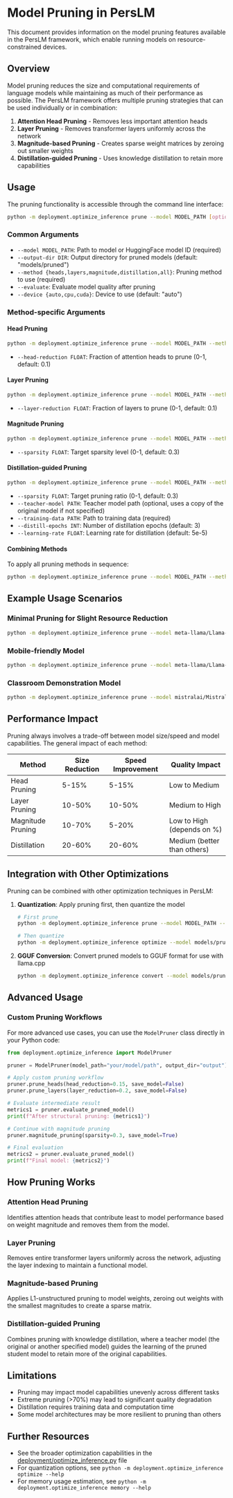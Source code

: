 # Model Pruning in PersLM

This document provides information on the model pruning features available in the PersLM framework, which enable running models on resource-constrained devices.

## Overview

Model pruning reduces the size and computational requirements of language models while maintaining as much of their performance as possible. The PersLM framework offers multiple pruning strategies that can be used individually or in combination:

1. **Attention Head Pruning** - Removes less important attention heads
2. **Layer Pruning** - Removes transformer layers uniformly across the network
3. **Magnitude-based Pruning** - Creates sparse weight matrices by zeroing out smaller weights
4. **Distillation-guided Pruning** - Uses knowledge distillation to retain more capabilities

## Usage

The pruning functionality is accessible through the command line interface:

```bash
python -m deployment.optimize_inference prune --model MODEL_PATH [options]
```

### Common Arguments

- `--model MODEL_PATH`: Path to model or HuggingFace model ID (required)
- `--output-dir DIR`: Output directory for pruned models (default: "models/pruned")
- `--method {heads,layers,magnitude,distillation,all}`: Pruning method to use (required)
- `--evaluate`: Evaluate model quality after pruning
- `--device {auto,cpu,cuda}`: Device to use (default: "auto")

### Method-specific Arguments

#### Head Pruning

```bash
python -m deployment.optimize_inference prune --model MODEL_PATH --method heads --head-reduction 0.1
```

- `--head-reduction FLOAT`: Fraction of attention heads to prune (0-1, default: 0.1)

#### Layer Pruning

```bash
python -m deployment.optimize_inference prune --model MODEL_PATH --method layers --layer-reduction 0.1
```

- `--layer-reduction FLOAT`: Fraction of layers to prune (0-1, default: 0.1)

#### Magnitude Pruning

```bash
python -m deployment.optimize_inference prune --model MODEL_PATH --method magnitude --sparsity 0.3
```

- `--sparsity FLOAT`: Target sparsity level (0-1, default: 0.3)

#### Distillation-guided Pruning

```bash
python -m deployment.optimize_inference prune --model MODEL_PATH --method distillation --sparsity 0.3 --training-data DATA_PATH
```

- `--sparsity FLOAT`: Target pruning ratio (0-1, default: 0.3)
- `--teacher-model PATH`: Teacher model path (optional, uses a copy of the original model if not specified)
- `--training-data PATH`: Path to training data (required)
- `--distill-epochs INT`: Number of distillation epochs (default: 3)
- `--learning-rate FLOAT`: Learning rate for distillation (default: 5e-5)

#### Combining Methods

To apply all pruning methods in sequence:

```bash
python -m deployment.optimize_inference prune --model MODEL_PATH --method all --head-reduction 0.1 --layer-reduction 0.1 --sparsity 0.3 --training-data DATA_PATH
```

## Example Usage Scenarios

### Minimal Pruning for Slight Resource Reduction

```bash
python -m deployment.optimize_inference prune --model meta-llama/Llama-2-7b-hf --method magnitude --sparsity 0.2 --evaluate
```

### Mobile-friendly Model

```bash
python -m deployment.optimize_inference prune --model meta-llama/Llama-2-7b-hf --method all --head-reduction 0.15 --layer-reduction 0.25 --sparsity 0.5 --training-data your_dataset.jsonl --evaluate
```

### Classroom Demonstration Model

```bash
python -m deployment.optimize_inference prune --model mistralai/Mistral-7B-v0.1 --method distillation --sparsity 0.4 --training-data educational_content.txt --distill-epochs 5 --evaluate
```

## Performance Impact

Pruning always involves a trade-off between model size/speed and model capabilities. The general impact of each method:

| Method | Size Reduction | Speed Improvement | Quality Impact |
|--------|----------------|-------------------|---------------|
| Head Pruning | 5-15% | 5-15% | Low to Medium |
| Layer Pruning | 10-50% | 10-50% | Medium to High |
| Magnitude Pruning | 10-70% | 5-20% | Low to High (depends on %) |
| Distillation | 20-60% | 20-60% | Medium (better than others) |

## Integration with Other Optimizations

Pruning can be combined with other optimization techniques in PersLM:

1. **Quantization**: Apply pruning first, then quantize the model
   ```bash
   # First prune
   python -m deployment.optimize_inference prune --model MODEL_PATH --method magnitude --sparsity 0.3
   
   # Then quantize
   python -m deployment.optimize_inference optimize --model models/pruned/MODEL_NAME-magnitude_pruned --quantization 4bit
   ```

2. **GGUF Conversion**: Convert pruned models to GGUF format for use with llama.cpp
   ```bash
   python -m deployment.optimize_inference convert --model models/pruned/MODEL_NAME-distill_pruned --quantization q4_k_m
   ```

## Advanced Usage

### Custom Pruning Workflows

For more advanced use cases, you can use the `ModelPruner` class directly in your Python code:

```python
from deployment.optimize_inference import ModelPruner

pruner = ModelPruner(model_path="your/model/path", output_dir="output")

# Apply custom pruning workflow
pruner.prune_heads(head_reduction=0.15, save_model=False)
pruner.prune_layers(layer_reduction=0.2, save_model=False)

# Evaluate intermediate result
metrics1 = pruner.evaluate_pruned_model()
print(f"After structural pruning: {metrics1}")

# Continue with magnitude pruning
pruner.magnitude_pruning(sparsity=0.3, save_model=True)

# Final evaluation
metrics2 = pruner.evaluate_pruned_model()
print(f"Final model: {metrics2}")
```

## How Pruning Works

### Attention Head Pruning

Identifies attention heads that contribute least to model performance based on weight magnitude and removes them from the model.

### Layer Pruning

Removes entire transformer layers uniformly across the network, adjusting the layer indexing to maintain a functional model.

### Magnitude-based Pruning

Applies L1-unstructured pruning to model weights, zeroing out weights with the smallest magnitudes to create a sparse matrix.

### Distillation-guided Pruning

Combines pruning with knowledge distillation, where a teacher model (the original or another specified model) guides the learning of the pruned student model to retain more of the original capabilities.

## Limitations

- Pruning may impact model capabilities unevenly across different tasks
- Extreme pruning (>70%) may lead to significant quality degradation
- Distillation requires training data and computation time
- Some model architectures may be more resilient to pruning than others

## Further Resources

- See the broader optimization capabilities in the [deployment/optimize_inference.py](./optimize_inference.py) file
- For quantization options, see `python -m deployment.optimize_inference optimize --help`
- For memory usage estimation, see `python -m deployment.optimize_inference memory --help`
